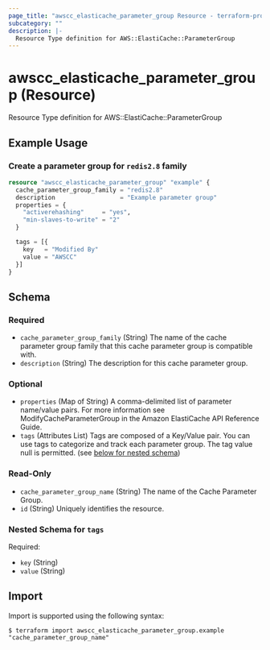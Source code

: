 ```yaml
---
page_title: "awscc_elasticache_parameter_group Resource - terraform-provider-awscc"
subcategory: ""
description: |-
  Resource Type definition for AWS::ElastiCache::ParameterGroup
---
```


# awscc_elasticache_parameter_group (Resource)

Resource Type definition for AWS::ElastiCache::ParameterGroup

## Example Usage

### Create a parameter group for `redis2.8` family

```terraform
resource "awscc_elasticache_parameter_group" "example" {
  cache_parameter_group_family = "redis2.8"
  description                  = "Example parameter group"
  properties = {
    "activerehashing"     = "yes",
    "min-slaves-to-write" = "2"
  }

  tags = [{
    key   = "Modified By"
    value = "AWSCC"
  }]
}
```

<!-- schema generated by tfplugindocs -->
## Schema

### Required

- `cache_parameter_group_family` (String) The name of the cache parameter group family that this cache parameter group is compatible with.
- `description` (String) The description for this cache parameter group.

### Optional

- `properties` (Map of String) A comma-delimited list of parameter name/value pairs. For more information see ModifyCacheParameterGroup in the Amazon ElastiCache API Reference Guide.
- `tags` (Attributes List) Tags are composed of a Key/Value pair. You can use tags to categorize and track each parameter group. The tag value null is permitted. (see [below for nested schema](#nestedatt--tags))

### Read-Only

- `cache_parameter_group_name` (String) The name of the Cache Parameter Group.
- `id` (String) Uniquely identifies the resource.

<a id="nestedatt--tags"></a>
### Nested Schema for `tags`

Required:

- `key` (String)
- `value` (String)

## Import

Import is supported using the following syntax:

```shell
$ terraform import awscc_elasticache_parameter_group.example "cache_parameter_group_name"
```
